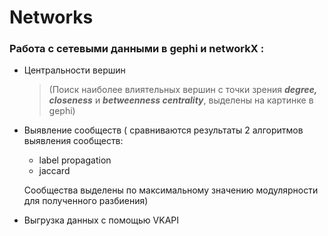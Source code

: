 # Networks #

### Работа с сетевыми данными в gephi и networkX : ###
+ Центральности вершин 
  > (Поиск наиболее влиятельных вершин с точки зрения ***degree, closeness*** и ***betweenness centrality***, выделены на картинке в gephi)
+ Выявление сообществ ( сравниваются результаты 2 алгоритмов выявления сообществ: 
    + label propagation
    + jaccard
 
    Сообщества выделены по максимальному значению модулярности для полученного разбиения)

- Выгрузка данных с помощью VKAPI
